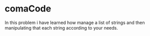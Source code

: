 # comaCode
In this problem i have learned how manage a list of strings and then manipulating that each string according to your needs.
